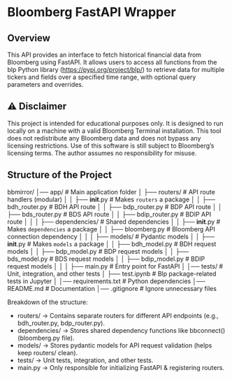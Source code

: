 # Bloomberg FastAPI Wrapper

## Overview
This API provides an interface to fetch historical financial data from Bloomberg using FastAPI. It allows users to access all functions from the blp Python library (https://pypi.org/project/blp/) to retrieve data for multiple tickers and fields over a specified time range, with optional query parameters and overrides.

## ⚠️ Disclaimer 
This project is intended for educational purposes only. It is designed to run locally on a machine with a valid Bloomberg Terminal installation. This tool does not redistribute any Bloomberg data and does not bypass any licensing restrictions. Use of this software is still subject to Bloomberg’s licensing terms. The author assumes no responsibility for misuse.

## Structure of the Project
bbmirror/
│── app/                           # Main application folder
│   ├── routers/                   # API route handlers (modular)
│   │   ├── __init__.py             # Makes `routers` a package
│   │   ├── bdh_router.py           # BDH API route
│   │   ├── bdp_router.py           # BDP API route
│   │   ├── bds_router.py           # BDS API route
│   │   ├── bdip_router.py          # BDIP API route
│   │
│   ├── dependencies/               # Shared dependencies
│   │   ├── __init__.py             # Makes `dependencies` a package
│   │   ├── bloomberg.py            # Bloomberg API connection dependency
│   │
│   ├── models/                     # Pydantic models
│   │   ├── __init__.py             # Makes `models` a package
│   │   ├── bdh_model.py            # BDH request models
│   │   ├── bdp_model.py            # BDP request models
│   │   ├── bds_model.py            # BDS request models
│   │   ├── bdip_model.py           # BDIP request models
│   │
│   ├── main.py                     # Entry point for FastAPI
│
│── tests/                          # Unit, integration, and other tests
│   ├── test.ipynb                  # Blp package-related tests in Jupyter
│
│── requirements.txt                # Python dependencies
│── README.md                        # Documentation
│── .gitignore                       # Ignore unnecessary files


Breakdown of the structure:
- routers/ → Contains separate routers for different API endpoints (e.g., bdh_router.py, bdp_router.py).
- dependencies/ → Stores shared dependency functions like bbconnect() (bloomberg.py file).
- models/ → Stores pydantic models for API request validation (helps keep routers/ clean).
- tests/ → Unit tests, integration, and other tests.
- main.py → Only responsible for initializing FastAPI & registering routers.

